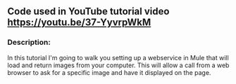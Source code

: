 ## Code used in YouTube tutorial video https://youtu.be/37-YyvrpWkM

### Description: 
In this tutorial I'm going to walk you setting up a webservice in Mule that will load and return images from your computer. This will allow a call from a web browser to ask for a specific image and have it displayed on the page.
